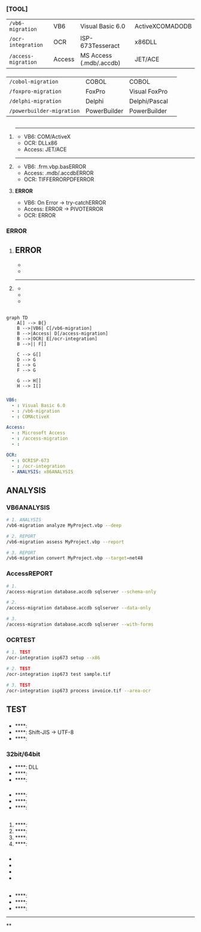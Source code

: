 #  

## 


## 

### [TOOL] 
|  |  |  |  |
|---------|------|----------|--------|
| `/vb6-migration` | VB6 | Visual Basic 6.0 | ActiveXCOMADODB |
| `/ocr-integration` | OCR | ISP-673Tesseract | x86DLL |
| `/access-migration` | Access | MS Access (.mdb/.accdb) | JET/ACE |

###  
|  |  |  |  |
|---------|------|----------|--------|
| `/cobol-migration` | COBOL | COBOL |  |
| `/foxpro-migration` | FoxPro | Visual FoxPro |  |
| `/delphi-migration` | Delphi | Delphi/Pascal |  |
| `/powerbuilder-migration` | PowerBuilder | PowerBuilder |  |

## 

### 
1. ****
   - VB6: COM/ActiveX
   - OCR: DLLx86
   - Access: JET/ACE

2. ****
   - VB6: .frm.vbp.basERROR
   - Access: .mdb/.accdbERROR
   - OCR: TIFFERRORPDFERROR

3. **ERROR**
   - VB6: On Error -> try-catchERROR
   - Access: ERROR -> PIVOTERROR
   - OCR: ERROR

### ERROR
1. **ERROR**
   - 
   - 
   - 

2. ****
   - 
   - 
   - 

## 

### 
```mermaid
graph TD
    A[] --> B{}
    B -->|VB6| C[/vb6-migration]
    B -->|Access| D[/access-migration]
    B -->|OCR| E[/ocr-integration]
    B -->|| F[]
    
    C --> G[]
    D --> G
    E --> G
    F --> G
    
    G --> H[]
    H --> I[]
```

### 
```yaml
VB6:
  - : Visual Basic 6.0
  - : /vb6-migration
  - : COMActiveX

Access:
  - : Microsoft Access
  - : /access-migration
  - : 

OCR:
  - : OCRISP-673
  - : /ocr-integration
  - ANALYSIS: x86ANALYSIS
```

## ANALYSIS

### VB6ANALYSIS
```bash
# 1. ANALYSIS
/vb6-migration analyze MyProject.vbp --deep

# 2. REPORT
/vb6-migration assess MyProject.vbp --report

# 3. REPORT
/vb6-migration convert MyProject.vbp --target=net48
```

### AccessREPORT
```bash
# 1. 
/access-migration database.accdb sqlserver --schema-only

# 2. 
/access-migration database.accdb sqlserver --data-only

# 3. 
/access-migration database.accdb sqlserver --with-forms
```

### OCRTEST
```bash
# 1. TEST
/ocr-integration isp673 setup --x86

# 2. TEST
/ocr-integration isp673 test sample.tif

# 3. TEST
/ocr-integration isp673 process invoice.tif --area-ocr
```

## TEST

### 
- ****: 
- ****: Shift-JIS -> UTF-8
- ****: 

### 32bit/64bit
- ****: DLL
- ****: 
- ****: 

### 
- ****: 
- ****: 
- ****: 

## 

### 
1. ****: 
2. ****: 
3. ****: 
4. ****: 

### 
- 
- 
- 
- 

## 
- ****: 
- ****: 
- ****: 

---
**